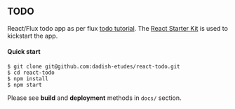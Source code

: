 ## TODO

React/Flux todo app as per flux [todo tutorial][tuto]. The [React Starter Kit][rsk]
is used to kickstart the app.

#### Quick start
```
$ git clone git@github.com:dadish-etudes/react-todo.git
$ cd react-todo
$ npm install
$ npm start
```
Please see __build__ and __deployment__ methods in `docs/` section.

[rsk]: https://github.com/kriasoft/react-starter-kit
[tuto]: https://facebook.github.io/flux/docs/todo-list.html